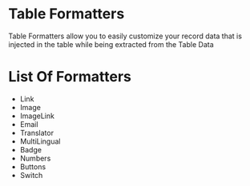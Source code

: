 # Table Formatters

Table Formatters allow you to easily customize your record data 
that is injected in the table while being extracted from the Table Data

# List Of Formatters

- Link 
- Image 
- ImageLink
- Email
- Translator 
- MultiLingual
- Badge 
- Numbers
- Buttons
- Switch
